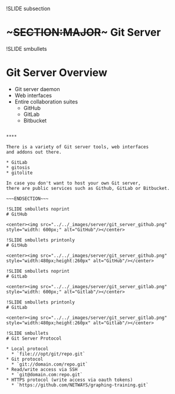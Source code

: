 !SLIDE subsection
# ~~~SECTION:MAJOR~~~ Git Server

!SLIDE smbullets
# Git Server Overview

* Git server daemon
* Web interfaces
* Entire collaboration suites
  * GitHub
  * GitLab
  * Bitbucket


~~~SECTION:handouts~~~

****

There is a variety of Git server tools, web interfaces
and addons out there.

* GitLab
* gitosis
* gitolite

In case you don't want to host your own Git server,
there are public services such as Github, GitLab or Bitbucket.

~~~ENDSECTION~~~

!SLIDE smbullets noprint
# GitHub

<center><img src="../../_images/server/git_server_github.png" style="width: 600px;" alt="GitHub"/></center>

!SLIDE smbullets printonly
# GitHub

<center><img src="../../_images/server/git_server_github.png" style="width:480px;height:260px" alt="GitHub"/></center>

!SLIDE smbullets noprint
# GitLab

<center><img src="../../_images/server/git_server_gitlab.png" style="width: 600px;" alt="Gitlab"/></center>

!SLIDE smbullets printonly
# GitLab

<center><img src="../../_images/server/git_server_gitlab.png" style="width:480px;height:260px" alt="Gitlab"/></center>

!SLIDE smbullets
# Git Server Protocol

* Local protocol
  * `file:///opt/git/repo.git`
* Git protocol
  * `git://domain.com/repo.git`
* Read/write access via SSH
  * `git@domain.com:repo.git`
* HTTPS protocol (write access via oauth tokens)
  * `https://github.com/NETWAYS/graphing-training.git`

